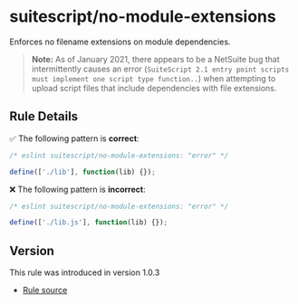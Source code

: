 # suitescript/no-module-extensions

Enforces no filename extensions on module dependencies.

> **Note:** As of January 2021, there appears to be a NetSuite bug that intermittently causes an error (`SuiteScript 2.1 entry point scripts must implement one script type function..`) when attempting to upload script files that include dependencies with file extensions.

## Rule Details

:white_check_mark: The following pattern is **correct**:

```js
/* eslint suitescript/no-module-extensions: "error" */

define(['./lib'], function(lib) {});
```

:x: The following pattern is **incorrect**:

```js
/* eslint suitescript/no-module-extensions: "error" */

define(['./lib.js'], function(lib) {});
```

## Version

This rule was introduced in version 1.0.3

- [Rule source](../../lib/rules/no-module-extensions.js)
